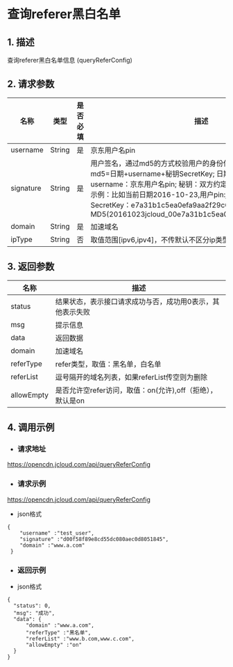 # **查询referer黑白名单**

## **1. 描述**

查询referer黑白名单信息 (queryReferConfig)

## **2. 请求参数**

| **名称**   | **类型** | **是否必填** | **描述**                                                     |
| ---------- | -------- | ------------ | ------------------------------------------------------------ |
| username   | String   | 是           | 京东用户名pin                                                |
| signature  | String   | 是           | 用户签名，通过md5的方式校验用户的身份信息，保障信息安全。</br>md5=日期+username+秘钥SecretKey; 日期：格式为 yyyymmdd; username：京东用户名pin; 秘钥：双方约定; </br>示例：比如当前日期2016-10-23,用户pin:jcloud_00,用户秘钥SecretKey：e7a31b1c5ea0efa9aa2f29c6559f7d61,那签名为MD5(20161023jcloud_00e7a31b1c5ea0efa9aa2f29c6559f7d61)  |
| domain     | String   | 是           | 加速域名     |
| ipType     | String   | 否           | 取值范围[ipv6,ipv4]，不传默认不区分ip类型。  |


## **3. 返回参数**

| **名称** | **描述**                                                  |
| -------- | --------------------------------------------------------- |
| status   | 结果状态，表示接口请求成功与否，成功用0表示，其他表示失败 |
| msg      | 提示信息                                                  |
| data     | 返回数据                                                  |
|domain   | 加速域名                                                 |
|referType   |refer类型，取值：黑名单，白名单      |
|referList | 逗号隔开的域名列表，如果referList传空则为删除  |
|allowEmpty | 是否允许空refer访问，取值：on(允许),off（拒绝），默认是on |

## **4. 调用示例**

- ### **请求地址**

https://opencdn.jcloud.com/api/queryReferConfig

- ### **请求示例**

 https://opencdn.jcloud.com/api/queryReferConfig

* json格式

```
{
    "username" :"test_user",
    "signature" :"d00f58f89e8cd55dc080aec0d8051845",
    "domain" :"www.a.com"
 }
```

- ### **返回示例**

* json格式

```
{
  "status": 0,
  "msg": "成功",
  "data": {
      "domain" :"www.a.com",
      "referType" :"黑名单",
      "referList" :"www.b.com,www.c.com",
      "allowEmpty" :"on"
  }
}


```

 
